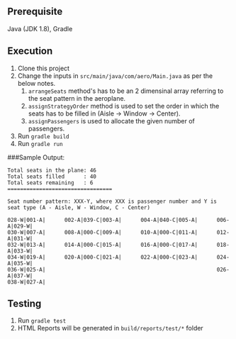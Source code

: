 ## Prerequisite
Java (JDK 1.8), Gradle
## Execution
1. Clone this project
1. Change the inputs in `src/main/java/com/aero/Main.java` as per the below notes.
   1. `arrangeSeats` method's has to be an 2 dimensinal array referring to the seat pattern in the aeroplane. 
   1. `assignStrategyOrder` method is used to set the order in which the seats has to be filled in (Aisle -> Window -> Center).
   1. `assignPassengers` is used to allocate the given number of passengers. 
1. Run `gradle build`
1. Run `gradle run`

###Sample Output:
```
Total seats in the plane: 46
Total seats filled      : 40
Total seats remaining   : 6
=================================

Seat number pattern: XXX-Y, where XXX is passenger number and Y is seat type (A - Aisle, W - Window, C - Center) 

028-W|001-A|      002-A|039-C|003-A|      004-A|040-C|005-A|      006-A|029-W|
030-W|007-A|      008-A|000-C|009-A|      010-A|000-C|011-A|      012-A|031-W|
032-W|013-A|      014-A|000-C|015-A|      016-A|000-C|017-A|      018-A|033-W|
034-W|019-A|      020-A|000-C|021-A|      022-A|000-C|023-A|      024-A|035-W|
036-W|025-A|                                                      026-A|037-W|
038-W|027-A|

```

## Testing
1. Run `gradle test`
1. HTML Reports will be generated in `build/reports/test/*` folder